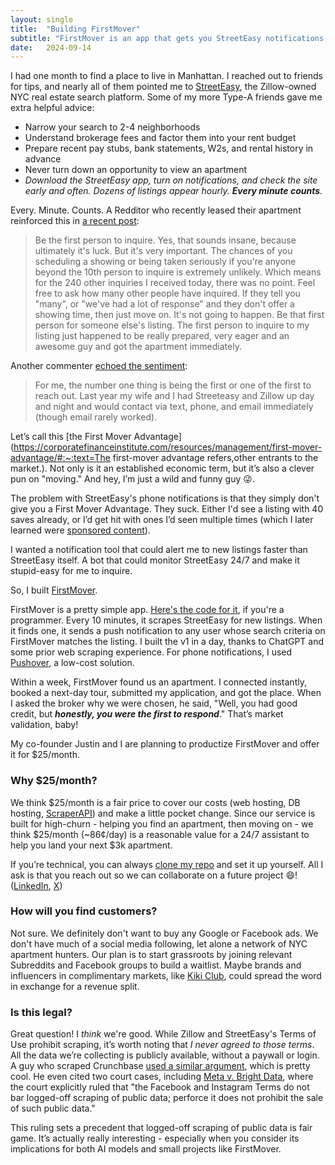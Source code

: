 ```yaml
---
layout: single
title:  "Building FirstMover"
subtitle: "FirstMover is an app that gets you StreetEasy notifications before anyone else"
date:   2024-09-14
---
```


I had one month to find a place to live in Manhattan. I reached out to friends for tips, and nearly all of them pointed me to [StreetEasy](https://streeteasy.com/), the Zillow-owned NYC real estate search platform. Some of my more Type-A friends gave me extra helpful advice:

- Narrow your search to 2-4 neighborhoods
- Understand brokerage fees and factor them into your rent budget
- Prepare recent pay stubs, bank statements, W2s, and rental history in advance
- Never turn down an opportunity to view an apartment
- *Download the StreetEasy app, turn on notifications, and check the site early and often. Dozens of listings appear hourly. **Every minute counts**.*

Every. Minute. Counts. A Redditor who recently leased their apartment reinforced this in [a recent post](https://arc.net/l/quote/jkdwghai):

> Be the first person to inquire. Yes, that sounds insane, because ultimately it's luck. But it's very important. The chances of you scheduling a showing or being taken seriously if you're anyone beyond the 10th person to inquire is extremely unlikely. Which means for the 240 other inquiries I received today, there was no point. Feel free to ask how many other people have inquired. If they tell you "many", or "we've had a lot of response" and they don't offer a showing time, then just move on. It's not going to happen. Be that first person for someone else's listing. The first person to inquire to my listing just happened to be really prepared, very eager and an awesome guy and got the apartment immediately.

Another commenter [echoed the sentiment](https://arc.net/l/quote/ohyvhlto):

> For me, the number one thing is being the first or one of the first to reach out. Last year my wife and I had Streeteasy and Zillow up day and night and would contact via text, phone, and email immediately (though email rarely worked).

Let’s call this [the First Mover Advantage](https://corporatefinanceinstitute.com/resources/management/first-mover-advantage/#:~:text=The first-mover advantage refers,other entrants to the market.). Not only is it an established economic term, but it’s also a clever pun on "moving." And hey, I’m just a wild and funny guy 😜.

The problem with StreetEasy's phone notifications is that they simply don't give you a First Mover Advantage. They suck. Either I'd see a listing with 40 saves already, or I’d get hit with ones I’d seen multiple times (which I later learned were [sponsored content](https://streeteasy.com/business/)).

I wanted a notification tool that could alert me to new listings faster than StreetEasy itself. A bot that could monitor StreetEasy 24/7 and make it stupid-easy for me to inquire.

So, I built [FirstMover](https://www.firstmovernyc.com/).

FirstMover is a pretty simple app. [Here's the code for it](https://github.com/benfwalla/firstmover-api), if you're a programmer. Every 10 minutes, it scrapes StreetEasy for new listings. When it finds one, it sends a push notification to any user whose search criteria on FirstMover matches the listing. I built the v1 in a day, thanks to ChatGPT and some prior web scraping experience. For phone notifications, I used [Pushover](https://pushover.net/), a low-cost solution.

Within a week, FirstMover found us an apartment. I connected instantly, booked a next-day tour, submitted my application, and got the place. When I asked the broker why we were chosen, he said, "Well, you had good credit, but ***honestly, you were the first to respond***." That’s market validation, baby!

My co-founder Justin and I are planning to productize FirstMover and offer it for $25/month.

### Why $25/month?

We think $25/month is a fair price to cover our costs (web hosting, DB hosting, [ScraperAPI](https://www.scraperapi.com/)) and make a little pocket change. Since our service is built for high-churn - helping you find an apartment, then moving on - we think $25/month (~86¢/day) is a reasonable value for a 24/7 assistant to help you land your next $3k apartment.

If you’re technical, you can always [clone my repo](https://github.com/benfwalla/firstmover-api) and set it up yourself. All I ask is that you reach out so we can collaborate on a future project 😄! ([LinkedIn](https://www.linkedin.com/in/benfwall/), [X](https://x.com/DJbennybuff))

### How will you find customers?

Not sure. We definitely don't want to buy any Google or Facebook ads. We don't have much of a social media following, let alone a network of NYC apartment hunters. Our plan is to start grassroots by joining relevant Subreddits and Facebook groups to build a waitlist. Maybe brands and influencers in complimentary markets, like [Kiki Club](https://kiki.club/), could spread the word in exchange for a revenue split. 

### Is this legal?

Great question! I *think* we're good. While Zillow and StreetEasy's Terms of Use prohibit scraping, it’s worth noting that *I never agreed to those terms*. All the data we’re collecting is publicly available, without a paywall or login. A guy who scraped Crunchbase [used a similar argument](https://x.com/adrian_horning_/status/1831396619184697789), which is pretty cool. He even cited two court cases, including [Meta v. Bright Data](https://arc.net/l/quote/lwotjipf), where the court explicitly ruled that "the Facebook and Instagram Terms do not bar logged-off scraping of public data; perforce it does not prohibit the sale of such public data."

This ruling sets a precedent that logged-off scraping of public data is fair game. It’s actually really interesting - especially when you consider its implications for both AI models and small projects like FirstMover.